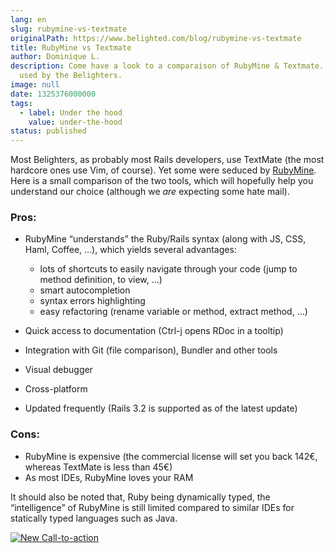```yaml
---
lang: en
slug: rubymine-vs-textmate
originalPath: https://www.belighted.com/blog/rubymine-vs-textmate
title: RubyMine vs Textmate
author: Dominique L.
description: Come have a look to a comparaison of RubyMine & Textmate. Both are
  used by the Belighters.
image: null
date: 1325376000000
tags:
  - label: Under the hood
    value: under-the-hood
status: published
---
```

Most Belighters, as probably most Rails developers, use TextMate (the most hardcore ones use Vim, of course). Yet some were seduced by [RubyMine](https://www.jetbrains.com/ruby/). Here is a small comparison of the two tools, which will hopefully help you understand our choice (although we _are_ expecting some hate mail).

### Pros:

*   RubyMine “understands” the Ruby/Rails syntax (along with JS, CSS, Haml, Coffee, …), which yields several advantages:
    
    *   lots of shortcuts to easily navigate through your code (jump to method definition, to view, …)
    *   smart autocompletion
    *   syntax errors highlighting
    *   easy refactoring (rename variable or method, extract method, …)
*   Quick access to documentation (Ctrl-j opens RDoc in a tooltip)
    
*   Integration with Git (file comparison), Bundler and other tools
    
*   Visual debugger
    
*   Cross-platform
    
*   Updated frequently (Rails 3.2 is supported as of the latest update)
    

### Cons:

*   RubyMine is expensive (the commercial license will set you back 142€, whereas TextMate is less than 45€)
*   As most IDEs, RubyMine loves your RAM

It should also be noted that, Ruby being dynamically typed, the “intelligence” of RubyMine is still limited compared to similar IDEs for statically typed languages such as Java.  
  
[![New Call-to-action](/images/legacy-cta/UPTtKvQU_5rjKfQJ1Qjwk.png)](https://cta-redirect.hubspot.com/cta/redirect/1684659/fb3606cc-cc1b-47d0-ae85-2c9f69837fe2)